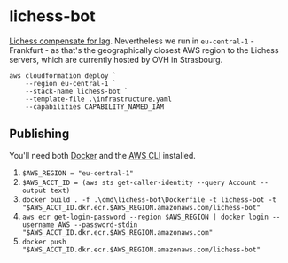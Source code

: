 # lichess-bot

[Lichess compensate for lag](https://lichess.org/lag). Nevertheless we run in
`eu-central-1` - Frankfurt - as that's the geographically closest AWS region to
the Lichess servers, which are currently hosted by OVH in Strasbourg.

```
aws cloudformation deploy `
    --region eu-central-1 `
    --stack-name lichess-bot `
    --template-file .\infrastructure.yaml
    --capabilities CAPABILITY_NAMED_IAM
```

## Publishing

You'll need both [Docker][docker] and the [AWS CLI][awscli] installed.

[docker]: <https://docs.docker.com/get-docker/>
[awscli]: <https://docs.aws.amazon.com/cli/latest/userguide/install-cliv2.html>

 1. `$AWS_REGION = "eu-central-1"`
 2. `$AWS_ACCT_ID = (aws sts get-caller-identity --query Account --output text)`
 3. `docker build . -f .\cmd\lichess-bot\Dockerfile -t lichess-bot -t "$AWS_ACCT_ID.dkr.ecr.$AWS_REGION.amazonaws.com/lichess-bot"`
 4. `aws ecr get-login-password --region $AWS_REGION | docker login --username AWS --password-stdin "$AWS_ACCT_ID.dkr.ecr.$AWS_REGION.amazonaws.com"`
 5. `docker push "$AWS_ACCT_ID.dkr.ecr.$AWS_REGION.amazonaws.com/lichess-bot"`
